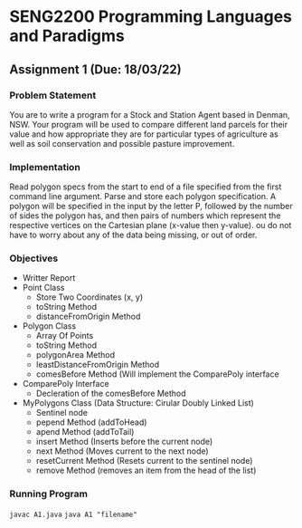 # SENG2200 Programming Languages and Paradigms
## Assignment 1 (Due: 18/03/22)

### Problem Statement
You  are  to  write  a  program  for  a  Stock  and  Station  Agent  based  in  Denman,  NSW.    Your 
program will be used to compare different land parcels for their value and how appropriate they 
are  for  particular  types  of  agriculture  as  well  as  soil  conservation  and  possible  pasture 
improvement.

### Implementation
Read polygon specs from the start to end of a file specified from the first command line argument.
Parse and store each polygon specification. A polygon will be specified in the input by 
the letter P, followed by the  number of sides the polygon has, and then pairs of numbers which 
represent the respective vertices on the Cartesian plane (x-value then y-value).
ou do not have to worry about any of the data being missing, or out of order.


### Objectives
- Writter Report
- Point Class
  - Store Two Coordinates (x, y)
  - toString Method
  - distanceFromOrigin Method
- Polygon Class
  - Array Of Points
  - toString Method
  - polygonArea Method
  - leastDistanceFromOrigin Method
  - comesBefore Method (Will implement the ComparePoly interface
- ComparePoly Interface
  - Decleration of the comesBefore Method
- MyPolygons Class (Data Structure: Cirular Doubly Linked List)
  - Sentinel node
  - pepend Method (addToHead)
  - apend Method (addToTail)
  - insert Method (Inserts before the current node)
  - next Method (Moves current to the next node)
  - resetCurrent Method (Resets current to the sentinel node)
  - remove Method (removes an item from the head of the list)

### Running Program
``` javac A1.java ```
``` java A1 "filename" ```
